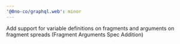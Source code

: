 ```yaml
---
'@0no-co/graphql.web': minor
---
```


Add support for variable definitions on fragments and arguments on fragment spreads (Fragment Arguments Spec Addition)
